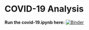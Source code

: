 # COVID-19 Analysis

__Run the covid-19.ipynb here:__
[![Binder](https://mybinder.org/badge_logo.svg)](https://mybinder.org/v2/gh/claytonpbarrows/covid-19/master)
